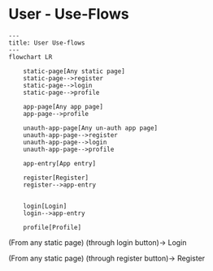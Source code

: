 # User - Use-Flows

```mermaid
---
title: User Use-flows
---
flowchart LR

    static-page[Any static page]
    static-page-->register
    static-page-->login
    static-page-->profile

    app-page[Any app page]
    app-page-->profile

    unauth-app-page[Any un-auth app page]
    unauth-app-page-->register
    unauth-app-page-->login
    unauth-app-page-->profile
    
    app-entry[App entry]

    register[Register]
    register-->app-entry


    login[Login]
    login-->app-entry

    profile[Profile]

```

(From any static page) (through login button)-> Login

(From any static page) (through register button)-> Register